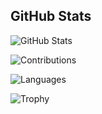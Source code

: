 ## GitHub Stats

![GitHub Stats](https://github-readme-stats.vercel.app/api?username=donFaqundo&show_icons=true&theme=radical)

![Contributions](https://github-readme-streak-stats.herokuapp.com/?user=donFaqundo&theme=radical&hide_border=false)<br/>

![Languages](https://github-readme-stats.vercel.app/api/top-langs/?username=donFaqundo&theme=radical&hide_border=false&include_all_commits=true&count_private=true&layout=compact)

![Trophy](https://github-profile-trophy.vercel.app/?username=donFaqundo&theme=radical)
